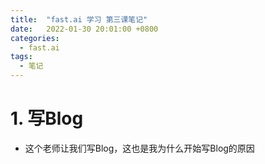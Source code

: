 ```yaml
---
title:  "fast.ai 学习 第三课笔记"
date:   2022-01-30 20:01:00 +0800
categories:
  - fast.ai
tags:
  - 笔记
---
```


# 1. 写Blog

- 这个老师让我们写Blog，这也是我为什么开始写Blog的原因


